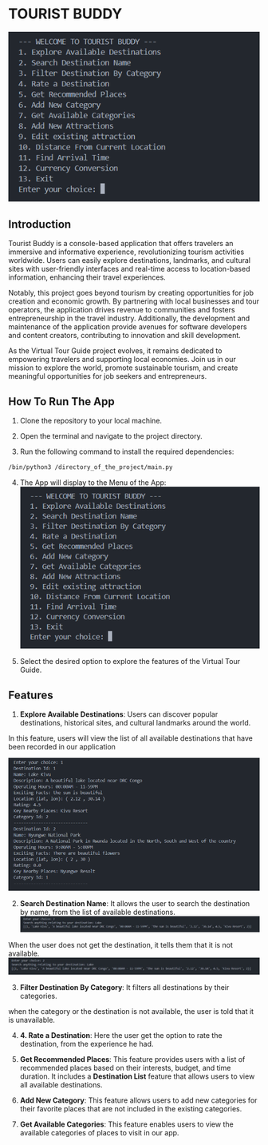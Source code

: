 # TOURIST BUDDY

![alt text](assets/menu.png)

## Introduction

Tourist Buddy is a console-based application that offers travelers an immersive and informative experience, revolutionizing tourism activities worldwide. Users can easily explore destinations, landmarks, and cultural sites with user-friendly interfaces and real-time access to location-based information, enhancing their travel experiences. 

Notably, this project goes beyond tourism by creating opportunities for job creation and economic growth. By partnering with local businesses and tour operators, the application drives revenue to communities and fosters entrepreneurship in the travel industry. Additionally, the development and maintenance of the application provide avenues for software developers and content creators, contributing to innovation and skill development.

As the Virtual Tour Guide project evolves, it remains dedicated to empowering travelers and supporting local economies. Join us in our mission to explore the world, promote sustainable tourism, and create meaningful opportunities for job seekers and entrepreneurs.

## How To Run The App

1. Clone the repository to your local machine.

2. Open the terminal and navigate to the project directory.

3. Run the following command to install the required dependencies:

```bash
/bin/python3 /directory_of_the_project/main.py
```

4. The App will display to the Menu of the App:
![alt text](assets/menu.png)

5. Select the desired option to explore the features of the Virtual Tour Guide.

## Features

1. **Explore Available Destinations**: Users can discover popular destinations, historical sites, and cultural landmarks around the world.

In this feature, users will view the list of all available destinations that have been recorded in our application

![alt text](assets/destination-list.png)

2. **Search Destination Name**: It allows the user to search the destination by name, from the list of available destinations.
![alt text](image.png)

When the user does not get the destination, it tells them that it is not available. ![alt text](image-1.png)

3. **Filter Destination By Category**: It filters all destinations by their categories.

when the category or the destination is not available, the user is told that it is unavailable.

4. **4. Rate a Destination**: Here the user get the option to rate the destination, from the experience he had.


5. **Get Recommended Places**: This feature provides users with a list of recommended places based on their interests, budget, and time duration. It includes a **Destination List** feature that allows users to view all available destinations.

6. **Add New Category**: This feature allows users to add new categories for their favorite places that are not included in the existing categories.

7. **Get Available Categories**: This feature enables users to view the available categories of places to visit in our app.
